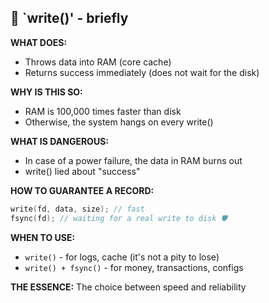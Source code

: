 ## 🚀 `write()' - briefly

**WHAT DOES:**
- Throws data into RAM (core cache)
- Returns success immediately (does not wait for the disk)

**WHY IS THIS SO:**
- RAM is 100,000 times faster than disk
- Otherwise, the system hangs on every write()

**WHAT IS DANGEROUS:**
- In case of a power failure, the data in RAM burns out
- write() lied about "success"

**HOW TO GUARANTEE A RECORD:**
```c
write(fd, data, size); // fast
fsync(fd); // waiting for a real write to disk 🛡️
```

**WHEN TO USE:**
- `write()` - for logs, cache (it's not a pity to lose)
- `write() + fsync()` - for money, transactions, configs

**THE ESSENCE:** The choice between speed and reliability